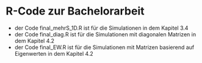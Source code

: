 # R-Code zur Bachelorarbeit

- der Code final_mehrS_1D.R ist für die Simulationen in dem Kapitel 3.4
- der Code final_diag.R ist für die Simulationen mit diagonalen Matrizen in dem Kapitel 4.2
- der Code final_EW.R ist für die Simulationen mit Matrizen basierend auf Eigenwerten in dem Kapitel 4.2
